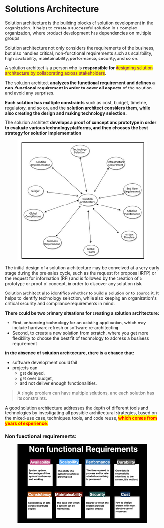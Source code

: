 # Solutions Architecture

Solution architecture is the building blocks of solution development in the organization. It helps to create a successful solution in a complex organization, where product development has dependencies on multiple groups

Solution architecture not only considers the requirements of the business, but also handles critical, non-functional requirements such as scalability, high availability, maintainability, performance, security, and so on.



A solution architect is a person who is **responsible for** <mark style="color:purple;">designing solution architecture by collaborating across stakeholders</mark>.&#x20;

The solution architect **analyzes the functional requirement and defines a non-functional requirement in order to cover all aspects** of the solution and avoid any surprises.

**Each solution has multiple constraints** such as cost, budget, timeline, regulatory, and so on, and the **solution architect considers them, while also creating the design and making technology selection.**

The solution architect **develops a proof of concept and prototype in order to evaluate various technology platforms, and then chooses the best strategy for solution implementation**

<figure><img src="../.gitbook/assets/image (6) (2).png" alt=""><figcaption></figcaption></figure>

The initial design of a solution architecture may be conceived at a very early stage during the pre-sales cycle, such as the request for proposal (RFP) or the request for information (RFI) and is followed by the creation of a prototype or proof of concept, in order to discover any solution risk.&#x20;

Solution architect also identifies whether to build a solution or to source it. It helps to identify technology selection, while also keeping an organization's critical security and compliance requirements in mind.&#x20;

**There could be two primary situations for creating a solution architecture:**&#x20;

* First, enhancing technology for an existing application, which may include hardware refresh or software re-architecting&#x20;
* Second, to create a new solution from scratch, where you get more flexibility to choose the best fit of technology to address a business requirement

**In the absence of solution architecture, there is a chance that:**

* software development could fail
* projects can&#x20;
  * get delayed,&#x20;
  * get over budget,&#x20;
  * and not deliver enough functionalities.

> A single problem can have multiple solutions, and each solution has its constraints.

A good solution architecture addresses the depth of different tools and technologies by investigating all possible architectural strategies, based on the mixed-use case, techniques, tools, and code reuse, <mark style="color:red;">**which comes from years of experience.**</mark>



### Non functional requirements:



<figure><img src="../.gitbook/assets/image (193).png" alt=""><figcaption></figcaption></figure>



